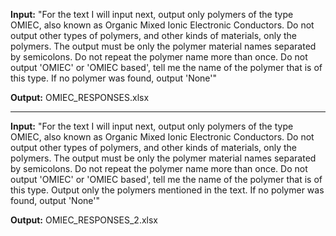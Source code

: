 **Input:** "For the text I will input next, output only polymers of the type OMIEC, also known as Organic Mixed Ionic Electronic Conductors. Do not output other types of polymers, and other kinds of materials, only the polymers. The output must be only the polymer material names separated by semicolons. Do not repeat the polymer name more than once. Do not output 'OMIEC' or 'OMIEC based', tell me the name of the polymer that is of this type. If no polymer was found, output 'None'"

**Output:** OMIEC_RESPONSES.xlsx

---

**Input:** "For the text I will input next, output only polymers of the type OMIEC, also known as Organic Mixed Ionic Electronic Conductors. Do not output other types of polymers, and other kinds of materials, only the polymers. The output must be only the polymer material names separated by semicolons. Do not repeat the polymer name more than once. Do not output 'OMIEC' or 'OMIEC based', tell me the name of the polymer that is of this type. Output only the polymers mentioned in the text. If no polymer was found, output 'None'"

**Output:** OMIEC_RESPONSES_2.xlsx
